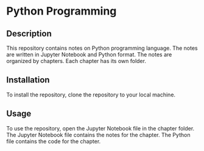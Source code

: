 # Python Programming

## Description

This repository contains notes on Python programming language. The notes are written in Jupyter Notebook and Python format. The notes are organized by chapters. Each chapter has its own folder.

## Installation

To install the repository, clone the repository to your local machine.

## Usage

To use the repository, open the Jupyter Notebook file in the chapter folder. The Jupyter Notebook file contains the notes for the chapter. The Python file contains the code for the chapter.

